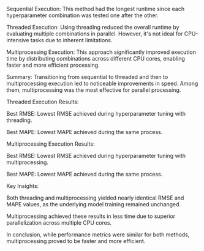 Sequential Execution:
This method had the longest runtime since each hyperparameter combination was tested one after the other.

Threaded Execution:
Using threading reduced the overall runtime by evaluating multiple combinations in parallel. However, it's not ideal for CPU-intensive tasks due to inherent limitations.

Multiprocessing Execution:
This approach significantly improved execution time by distributing combinations across different CPU cores, enabling faster and more efficient processing.

Summary:
Transitioning from sequential to threaded and then to multiprocessing execution led to noticeable improvements in speed. Among them, multiprocessing was the most effective for parallel processing.

Threaded Execution Results:

Best RMSE: Lowest RMSE achieved during hyperparameter tuning with threading.

Best MAPE: Lowest MAPE achieved during the same process.

Multiprocessing Execution Results:

Best RMSE: Lowest RMSE achieved during hyperparameter tuning with multiprocessing.

Best MAPE: Lowest MAPE achieved during the same process.

Key Insights:

Both threading and multiprocessing yielded nearly identical RMSE and MAPE values, as the underlying model training remained unchanged.

Multiprocessing achieved these results in less time due to superior parallelization across multiple CPU cores.

In conclusion, while performance metrics were similar for both methods, multiprocessing proved to be faster and more efficient.


